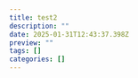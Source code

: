 ```yaml
---
title: test2
description: ""
date: 2025-01-31T12:43:37.398Z
preview: ""
tags: []
categories: []
---
```

